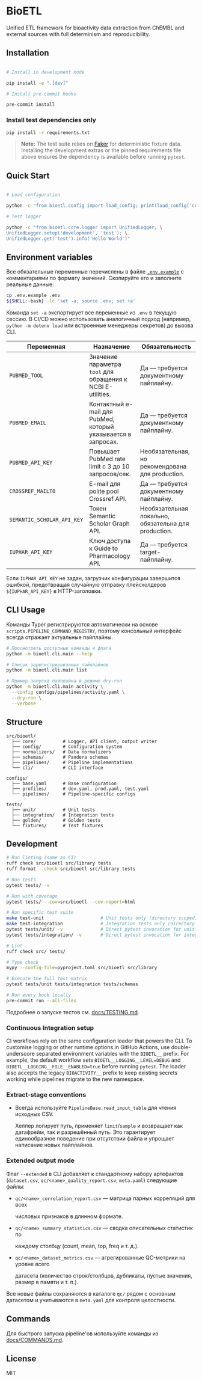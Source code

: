 # BioETL

Unified ETL framework for bioactivity data extraction from ChEMBL and
external sources with full determinism and reproducibility.

## Installation

```bash

# Install in development mode

pip install -e ".[dev]"

# Install pre-commit hooks

pre-commit install

```

### Install test dependencies only

```bash
pip install -r requirements.txt
```

> **Note:** The test suite relies on [Faker](https://faker.readthedocs.io/en/master/)
> for deterministic fixture data. Installing the development extras or the
> pinned requirements file above ensures the dependency is available before
> running `pytest`.

## Quick Start

```bash

# Load configuration

python -c "from bioetl.config import load_config; print(load_config('configs/profiles/dev.yaml'))"

# Test logger

python -c "from bioetl.core.logger import UnifiedLogger; \
UnifiedLogger.setup('development', 'test'); \
UnifiedLogger.get('test').info('Hello World')"

```

## Environment variables

Все обязательные переменные перечислены в файле [`.env.example`](.env.example) с
комментариями по формату значений. Скопируйте его и заполните реальные данные:

```bash
cp .env.example .env
${SHELL:-bash} -lc 'set -a; source .env; set +a'
```

Команда `set -a` экспортирует все переменные из `.env` в текущую сессию. В
CI/CD можно использовать аналогичный подход (например, `python -m dotenv load`
или встроенные менеджеры секретов) до вызова CLI.

| Переменная | Назначение | Обязательность |
| --- | --- | --- |
| `PUBMED_TOOL` | Значение параметра `tool` для обращения к NCBI E-utilities. | Да — требуется документному пайплайну. |
| `PUBMED_EMAIL` | Контактный e-mail для PubMed, который указывается в запросах. | Да — требуется документному пайплайну. |
| `PUBMED_API_KEY` | Повышает PubMed rate limit с 3 до 10 запросов/сек. | Необязательная, но рекомендована для production. |
| `CROSSREF_MAILTO` | E-mail для polite pool Crossref API. | Да — требуется документному пайплайну. |
| `SEMANTIC_SCHOLAR_API_KEY` | Токен Semantic Scholar Graph API. | Необязательная локально, обязательна для production. |
| `IUPHAR_API_KEY` | Ключ доступа к Guide to Pharmacology API. | Да — требуется target-пайплайну. |

Если `IUPHAR_API_KEY` не задан, загрузчик конфигурации завершится ошибкой,
предотвращая случайную отправку плейсхолдеров `${IUPHAR_API_KEY}` в HTTP-заголовки.

## CLI Usage

Команды Typer регистрируются автоматически на основе `scripts.PIPELINE_COMMAND_REGISTRY`,
поэтому консольный интерфейс всегда отражает актуальные пайплайны.

```bash
# Просмотреть доступные команды и флаги
python -m bioetl.cli.main --help

# Список зарегистрированных пайплайнов
python -m bioetl.cli.main list

# Пример запуска пайплайна в режиме dry-run
python -m bioetl.cli.main activity \
  --config configs/pipelines/activity.yaml \
  --dry-run \
  --verbose

```

## Structure

```text
src/bioetl/
  ├── core/          # Logger, API client, output writer
  ├── config/        # Configuration system
  ├── normalizers/   # Data normalizers
  ├── schemas/       # Pandera schemas
  ├── pipelines/     # Pipeline implementations
  └── cli/           # CLI interface

configs/
  ├── base.yaml      # Base configuration
  ├── profiles/      # dev.yaml, prod.yaml, test.yaml
  └── pipelines/     # Pipeline-specific configs

tests/
  ├── unit/          # Unit tests
  ├── integration/   # Integration tests
  ├── golden/        # Golden tests
  └── fixtures/      # Test fixtures

```

## Development

```bash
# Run linting (same as CI)
ruff check src/bioetl src/library tests
ruff format --check src/bioetl src/library tests

# Run tests
pytest tests/ -v

# Run with coverage
pytest tests/ --cov=src/bioetl --cov-report=html

# Run specific test suite
make test-unit                     # Unit tests only (directory scoped)
make test-integration              # Integration tests only (directory scoped)
pytest tests/unit/ -v              # Direct pytest invocation for unit tests
pytest tests/integration/ -v       # Direct pytest invocation for integration tests

# Lint
ruff check src/ tests/

# Type check
mypy --config-file=pyproject.toml src/bioetl src/library

# Execute the full test matrix
pytest tests/unit tests/integration tests/schemas

# Run every hook locally
pre-commit run --all-files

```

Подробнее о запуске тестов см. [docs/TESTING.md](docs/TESTING.md).

### Continuous Integration setup

CI workflows rely on the same configuration loader that powers the CLI. To
customise logging or other runtime options in GitHub Actions, use
double-underscore separated environment variables with the `BIOETL__` prefix.
For example, the default workflow sets `BIOETL__LOGGING__LEVEL=DEBUG` and
`BIOETL__LOGGING__FILE__ENABLED=true` before running `pytest`. The loader also
accepts the legacy `BIOACTIVITY__` prefix to keep existing secrets working
while pipelines migrate to the new namespace.

### Extract-stage conventions

* Всегда используйте `PipelineBase.read_input_table` для чтения исходных CSV.

  Хелпер логирует путь, применяет `limit`/`sample` и возвращает как датафрейм,
  так и разрешённый путь. Это гарантирует единообразное поведение при
  отсутствии файла и упрощает написание новых пайплайнов.

### Extended output mode

Флаг `--extended` в CLI добавляет к стандартному набору артефактов
(`dataset.csv`, `qc/<name>_quality_report.csv`, `meta.yaml`) следующие файлы:

* `qc/<name>_correlation_report.csv` — матрица парных корреляций для всех

  числовых признаков в длинном формате.

* `qc/<name>_summary_statistics.csv` — сводка описательных статистик по

  каждому столбцу (count, mean, top, freq и т. д.).

* `qc/<name>_dataset_metrics.csv` — агрегированные QC-метрики на уровне всего

  датасета (количество строк/столбцов, дубликаты, пустые значения, размер в
  памяти и т. п.).

Все новые файлы сохраняются в каталоге `qc/` рядом с основным датасетом и
учитываются в `meta.yaml` для контроля целостности.

## Commands

Для быстрого запуска pipeline'ов используйте команды из [docs/COMMANDS.md](docs/COMMANDS.md).

## License

MIT
